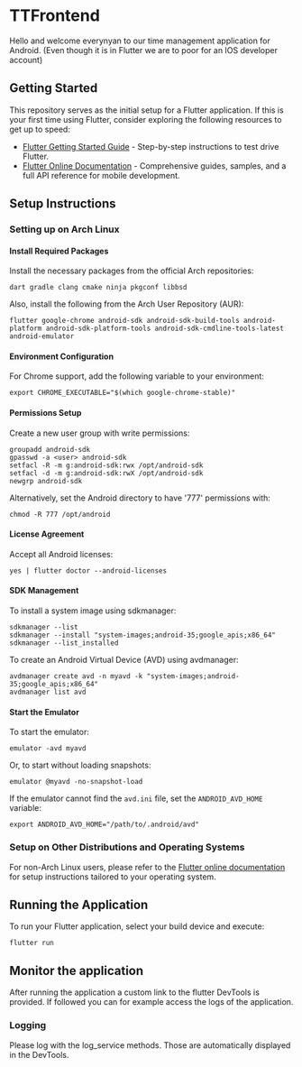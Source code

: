 # TTFrontend

Hello and welcome everynyan to our time management application for Android. (Even though it is in Flutter we are to poor for an IOS developer account)

## Getting Started

This repository serves as the initial setup for a Flutter application. If this is your first time using Flutter, consider exploring the following resources to get up to speed:

- [Flutter Getting Started Guide](https://docs.flutter.dev/get-started/test-drive) - Step-by-step instructions to test drive Flutter.
- [Flutter Online Documentation](https://docs.flutter.dev/) - Comprehensive guides, samples, and a full API reference for mobile development.

## Setup Instructions

### Setting up on Arch Linux

#### Install Required Packages

Install the necessary packages from the official Arch repositories:

```
dart gradle clang cmake ninja pkgconf libbsd
```

Also, install the following from the Arch User Repository (AUR):

```
flutter google-chrome android-sdk android-sdk-build-tools android-platform android-sdk-platform-tools android-sdk-cmdline-tools-latest android-emulator
```

#### Environment Configuration

For Chrome support, add the following variable to your environment:

```
export CHROME_EXECUTABLE="$(which google-chrome-stable)"
```

#### Permissions Setup

Create a new user group with write permissions:

```
groupadd android-sdk
gpasswd -a <user> android-sdk
setfacl -R -m g:android-sdk:rwx /opt/android-sdk
setfacl -d -m g:android-sdk:rwX /opt/android-sdk
newgrp android-sdk
```

Alternatively, set the Android directory to have '777' permissions with:

```
chmod -R 777 /opt/android
```

#### License Agreement

Accept all Android licenses:

```
yes | flutter doctor --android-licenses
```

#### SDK Management

To install a system image using sdkmanager:

```
sdkmanager --list
sdkmanager --install "system-images;android-35;google_apis;x86_64"
sdkmanager --list_installed
```

To create an Android Virtual Device (AVD) using avdmanager:

```
avdmanager create avd -n myavd -k "system-images;android-35;google_apis;x86_64"
avdmanager list avd
```

#### Start the Emulator

To start the emulator:

```
emulator -avd myavd
```

Or, to start without loading snapshots:

```
emulator @myavd -no-snapshot-load
```

If the emulator cannot find the `avd.ini` file, set the `ANDROID_AVD_HOME` variable:

```
export ANDROID_AVD_HOME="/path/to/.android/avd"
```

### Setup on Other Distributions and Operating Systems

For non-Arch Linux users, please refer to the [Flutter online documentation](https://docs.flutter.dev/) for setup instructions tailored to your operating system.

## Running the Application

To run your Flutter application, select your build device and execute:

```
flutter run
```

## Monitor the application
After running the application a custom link to the flutter DevTools is provided.
If followed you can for example access the logs of the application.

### Logging
Please log with the log_service methods. Those are automatically displayed in the DevTools.
